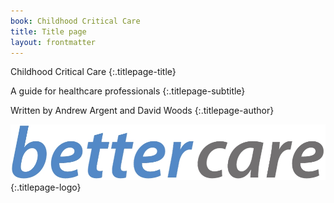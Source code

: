 ```yaml
---
book: Childhood Critical Care
title: Title page
layout: frontmatter
---
```


Childhood Critical Care
{:.titlepage-title}

A guide for healthcare professionals
{:.titlepage-subtitle}

Written by Andrew Argent and David Woods
{:.titlepage-author}

![Bettercare logo](images/bettercare-logo.jpg){:.titlepage-logo}
